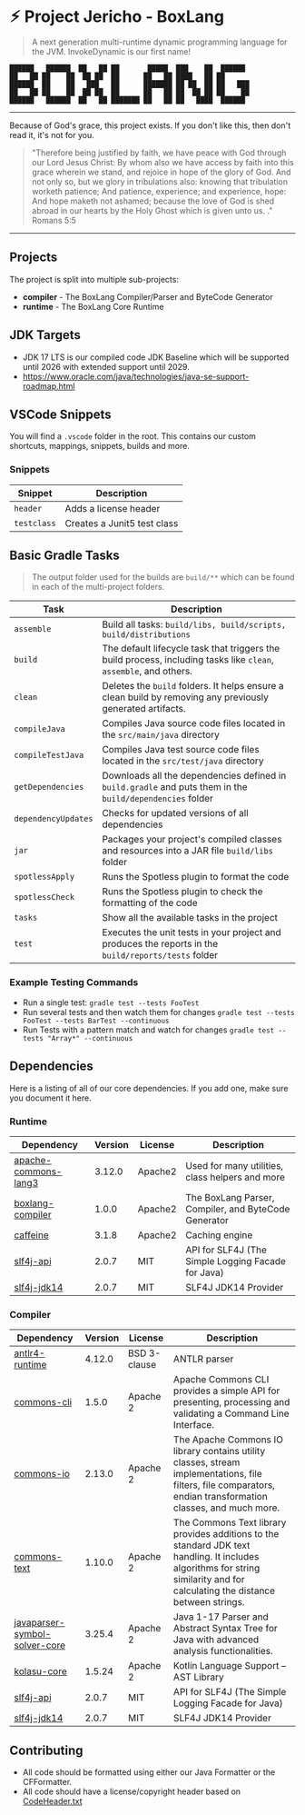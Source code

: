 # ⚡︎ Project Jericho - BoxLang

> A next generation multi-runtime dynamic programming language for the JVM. InvokeDynamic is our first name!

```
██████   ██████  ██   ██ ██       █████  ███    ██  ██████
██   ██ ██    ██  ██ ██  ██      ██   ██ ████   ██ ██
██████  ██    ██   ███   ██      ███████ ██ ██  ██ ██   ███
██   ██ ██    ██  ██ ██  ██      ██   ██ ██  ██ ██ ██    ██
██████   ██████  ██   ██ ███████ ██   ██ ██   ████  ██████
```

----

Because of God's grace, this project exists. If you don't like this, then don't read it, it's not for you.

>"Therefore being justified by faith, we have peace with God through our Lord Jesus Christ:
By whom also we have access by faith into this grace wherein we stand, and rejoice in hope of the glory of God.
And not only so, but we glory in tribulations also: knowing that tribulation worketh patience;
And patience, experience; and experience, hope:
And hope maketh not ashamed; because the love of God is shed abroad in our hearts by the
Holy Ghost which is given unto us. ." Romans 5:5

----

## Projects

The project is split into multiple sub-projects:

- **compiler** - The BoxLang Compiler/Parser and ByteCode Generator
- **runtime** - The BoxLang Core Runtime

## JDK Targets

- JDK 17 LTS is our compiled code JDK Baseline which will be supported until 2026 with extended support until 2029.
- https://www.oracle.com/java/technologies/java-se-support-roadmap.html

## VSCode Snippets

You will find a `.vscode` folder in the root. This contains our custom shortcuts, mappings, snippets, builds and more.

### Snippets

| Snippet 				| Description 							|
|-----------------------|---------------------------------------|
| `header` 				| Adds a license header 				|
| `testclass` 			| Creates a Junit5 test class 			|

## Basic Gradle Tasks

> The output folder used for the builds are `build/**` which can be found in each of the multi-project folders.

| Task                | Description                                                                                                        	|
|---------------------|---------------------------------------------------------------------------------------------------------------------|
| `assemble`          | Build all tasks: `build/libs, build/scripts, build/distributions`													|
| `build`             | The default lifecycle task that triggers the build process, including tasks like `clean`, `assemble`, and others. 	|
| `clean`             | Deletes the `build` folders. It helps ensure a clean build by removing any previously generated artifacts.			|
| `compileJava`       | Compiles Java source code files located in the `src/main/java` directory											|
| `compileTestJava`   | Compiles Java test source code files located in the `src/test/java` directory										|
| `getDependencies`   | Downloads all the dependencies defined in `build.gradle` and puts them in the `build/dependencies` folder 			|
| `dependencyUpdates` | Checks for updated versions of all dependencies															 			|
| `jar`               | Packages your project's compiled classes and resources into a JAR file `build/libs` folder							|
| `spotlessApply`     | Runs the Spotless plugin to format the code																			|
| `spotlessCheck`     | Runs the Spotless plugin to check the formatting of the code														|
| `tasks`			  | Show all the available tasks in the project																			|
| `test`              | Executes the unit tests in your project and produces the reports in the `build/reports/tests` folder				|

### Example Testing Commands

- Run a single test: `gradle test --tests FooTest`
- Run several tests and then watch them for changes `gradle test --tests FooTest --tests BarTest --continuous`
- Run Tests with a pattern match and watch for changes `gradle test --tests "Array*" --continuous`


## Dependencies

Here is a listing of all of our core dependencies.  If you add one, make sure you document it here.

### Runtime

| Dependency | Version | License | Description |
|------------|---------|---------|-------------|
| [apache-commons-lang3](https://commons.apache.org/proper/commons-lang/) | 3.12.0 | Apache2 | Used for many utilities, class helpers and more |
| [boxlang-compiler](https://github.com/ortus-solutions-private/boxlang-compiler) | 1.0.0 | Apache2 | The BoxLang Parser, Compiler, and ByteCode Generator |
| [caffeine](https://mvnrepository.com/artifact/com.github.ben-manes.caffeine/caffeine) | 3.1.8| Apache2 | Caching engine  |
| [slf4j-api](https://mvnrepository.com/artifact/org.slf4j/slf4j-api) | 2.0.7 | MIT | API for SLF4J (The Simple Logging Facade for Java)  |
| [slf4j-jdk14](https://mvnrepository.com/artifact/org.slf4j/slf4j-jdk14) | 2.0.7 | MIT | SLF4J JDK14 Provider |

### Compiler

| Dependency | Version | License | Description |
|------------|---------|---------|-------------|
| [antlr4-runtime](https://mvnrepository.com/artifact/org.antlr/antlr4-runtime) | 4.12.0 | BSD 3-clause | ANTLR parser |
| [commons-cli](https://mvnrepository.com/artifact/commons-cli/commons-cli) | 1.5.0 | Apache 2 | Apache Commons CLI provides a simple API for presenting, processing and validating a Command Line Interface. |
| [commons-io](https://mvnrepository.com/artifact/commons-io/commons-io) | 2.13.0 | Apache 2 | The Apache Commons IO library contains utility classes, stream implementations, file filters, file comparators, endian transformation classes, and much more. |
| [commons-text](https://mvnrepository.com/artifact/org.apache.commons/commons-text) | 1.10.0 | Apache 2 | The Commons Text library provides additions to the standard JDK text handling. It includes algorithms for string similarity and for calculating the distance between strings. |
| [javaparser-symbol-solver-core](https://github.com/javaparser/javaparser) | 3.25.4 | Apache 2 | Java 1-17 Parser and Abstract Syntax Tree for Java with advanced analysis functionalities. |
| [kolasu-core](https://github.com/Strumenta/kolasu) | 1.5.24 | Apache 2 | Kotlin Language Support – AST Library |
| [slf4j-api](https://mvnrepository.com/artifact/org.slf4j/slf4j-api) | 2.0.7 | MIT | API for SLF4J (The Simple Logging Facade for Java)  |
| [slf4j-jdk14](https://mvnrepository.com/artifact/org.slf4j/slf4j-jdk14) | 2.0.7 | MIT | SLF4J JDK14 Provider |

## Contributing

- All code should be formatted using either our Java Formatter or the CFFormatter.
- All code should have a license/copyright header based on [CodeHeader.txt](workbench/CodeHeader.txt)
